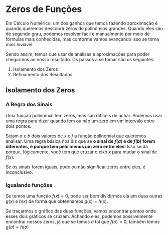 # Zeros de Funções
Em Cálculo Numérico, um dos ganhos que temos fazendo aproximação é quando queremos descobrir zeros de polinômios grandes. Quando eles são de segundo grau, podemos resolver facil e manualmente por meio de fórmulas mais conhecidas, mas conforme vamos avançando isso se torna mais inviável.

Sendo assim, temos que usar de análises e aproximações para poder chegarmos ao nosso resultado. Os passos a se tomar são os seguintes:
1. Isolamento dos Zeros
2. Refinamento dos Resultados

## Isolamento dos Zeros
### A Regra dos Sinais
Uma função polinomial tem zeros, mas são difíceis de achar. Podemos usar uma regra para dizer quando tem ou não um zero em um intervalo entre dois pontos.

Sejam $a$ e $b$ dois valores de $x$ e $f$ a função polinomial que queremos analisar. Uma regra básica nos diz que se **o sinal de $f(a)$ e de $f(b)$ forem diferentes, é porque tem pelo menos um zero entre eles**! Isso se dá porque, lógicamente, você tem que cruzar o eixo $x$ para mudar o sinal de $f(x)$.

Se os sinais forem iguais, pode ou não significar zeros entre eles, é inconclusivo.

### Igualando funções
Se temos uma função $f(x) = 0$, pode ser bom dividirmos ela em duas outras $g(x)$  e $h(x)$ de forma que obtenhamos $g(x) = h(x)$. 

Se traçarmos o gráfico das duas funções, vamos encontrar pontos onde esses dois gráficos se cruzam. Achando eles, podemos possivelmente encontrar nossos zeros, já que se temos $\sigma$ tal que $f(\sigma) = 0$, também temos $g(\sigma) = h(\sigma)$